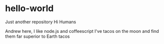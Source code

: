 # hello-world
Just another repository 
Hi Humans

Andrew here, I like node.js and coffeescript
I've tacos on the moon and find them far superior to Earth tacos
